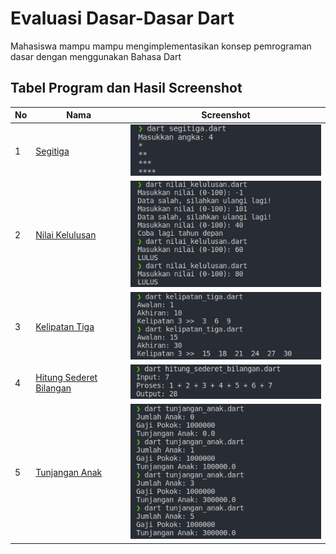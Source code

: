 # Evaluasi Dasar-Dasar Dart
Mahasiswa  mampu  mampu  mengimplementasikan  konsep  pemrograman dasar dengan menggunakan Bahasa Dart  

## Tabel Program dan Hasil Screenshot
| No | Nama | Screenshot |
|----|------|------------|
|1   | [Segitiga](bin/segitiga.dart) | ![Screenshot hasil](screenshot/segitiga.png) |
|2   | [Nilai Kelulusan](bin/nilai_kelulusan.dart) | ![Screenshot hasil](screenshot/nilai_kelulusan.png) |
|3   | [Kelipatan Tiga](bin/kelipatan_tiga.dart) | ![Screenshot hasil](screenshot/kelipatan_tiga.png) |
|4   | [Hitung Sederet Bilangan](bin/hitung_sederet_bilangan.dart) | ![Screenshot hasil](screenshot/hitung_sederet_bilangan.png) |
|5   | [Tunjangan Anak](bin/tunjangan_anak.dart) | ![Screenshot hasil](screenshot/tunjangan_anak.png) |
